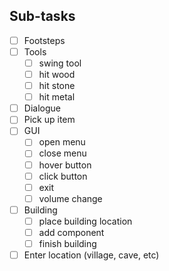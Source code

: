 ## Sub-tasks
- [ ] Footsteps
- [ ] Tools
    - [ ] swing tool
    - [ ] hit wood
    - [ ] hit stone
    - [ ] hit metal
- [ ] Dialogue
- [ ] Pick up item
- [ ] GUI
    - [ ] open menu
    - [ ] close menu
    - [ ] hover button
    - [ ] click button
    - [ ] exit
    - [ ] volume change
- [ ] Building
    - [ ] place building location
    - [ ] add component
    - [ ] finish building
- [ ] Enter location (village, cave, etc)